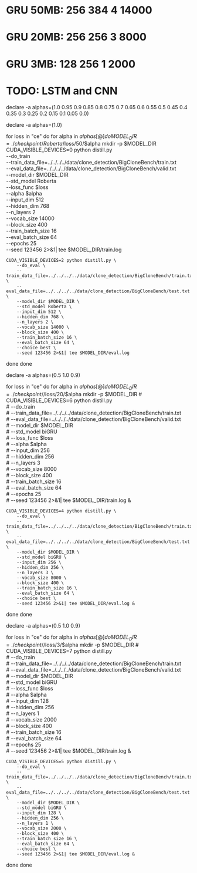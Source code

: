 # GRU 50MB: 256 384 4 14000
# GRU 20MB: 256 256 3 8000
# GRU 3MB: 128 256 1 2000
# TODO: LSTM and CNN
declare -a alphas=(1.0 0.95 0.9 0.85 0.8 0.75 0.7 0.65 0.6 0.55 0.5 0.45 0.4 0.35 0.3 0.25 0.2 0.15 0.1 0.05 0.0)

declare -a alphas=(1.0)

for loss in "ce"
do
  for alpha in ${alphas[@]}
  do
    MODEL_DIR=./checkpoint/Roberta/$loss/50/$alpha
    mkdir -p $MODEL_DIR
    CUDA_VISIBLE_DEVICES=0 python distill.py \
        --do_train \
        --train_data_file=../../../../data/clone_detection/BigCloneBench/train.txt \
        --eval_data_file=../../../../data/clone_detection/BigCloneBench/valid.txt \
        --model_dir $MODEL_DIR \
        --std_model Roberta \
        --loss_func $loss \
        --alpha $alpha \
        --input_dim 512 \
        --hidden_dim 768 \
        --n_layers 2 \
        --vocab_size 14000 \
        --block_size 400 \
        --train_batch_size 16 \
        --eval_batch_size 64 \
        --epochs 25 \
        --seed 123456 2>&1| tee $MODEL_DIR/train.log 

    CUDA_VISIBLE_DEVICES=2 python distill.py \
        --do_eval \
        --train_data_file=../../../../data/clone_detection/BigCloneBench/train.txt \
        --eval_data_file=../../../../data/clone_detection/BigCloneBench/test.txt \
        --model_dir $MODEL_DIR \
        --std_model Roberta \
        --input_dim 512 \
        --hidden_dim 768 \
        --n_layers 2 \
        --vocab_size 14000 \
        --block_size 400 \
        --train_batch_size 16 \
        --eval_batch_size 64 \
        --choice best \
        --seed 123456 2>&1| tee $MODEL_DIR/eval.log 
  done
done 

declare -a alphas=(0.5 1.0 0.9)

for loss in "ce"
do
  for alpha in ${alphas[@]}
  do
    MODEL_DIR=./checkpoint//$loss/20/$alpha
    mkdir -p $MODEL_DIR
    # CUDA_VISIBLE_DEVICES=6 python distill.py \
    #     --do_train \
    #     --train_data_file=../../../../data/clone_detection/BigCloneBench/train.txt \
    #     --eval_data_file=../../../../data/clone_detection/BigCloneBench/valid.txt \
    #     --model_dir $MODEL_DIR \
    #     --std_model biGRU \
    #     --loss_func $loss \
    #     --alpha $alpha \
    #     --input_dim 256 \
    #     --hidden_dim 256 \
    #     --n_layers 3 \
    #     --vocab_size 8000 \
    #     --block_size 400 \
    #     --train_batch_size 16 \
    #     --eval_batch_size 64 \
    #     --epochs 25 \
    #     --seed 123456 2>&1| tee $MODEL_DIR/train.log &

    CUDA_VISIBLE_DEVICES=4 python distill.py \
        --do_eval \
        --train_data_file=../../../../data/clone_detection/BigCloneBench/train.txt \
        --eval_data_file=../../../../data/clone_detection/BigCloneBench/test.txt \
        --model_dir $MODEL_DIR \
        --std_model biGRU \
        --input_dim 256 \
        --hidden_dim 256 \
        --n_layers 3 \
        --vocab_size 8000 \
        --block_size 400 \
        --train_batch_size 16 \
        --eval_batch_size 64 \
        --choice best \
        --seed 123456 2>&1| tee $MODEL_DIR/eval.log &
  done
done 

declare -a alphas=(0.5 1.0 0.9)

for loss in "ce"
do
  for alpha in ${alphas[@]}
  do
    MODEL_DIR=./checkpoint//$loss/3/$alpha
    mkdir -p $MODEL_DIR
    # CUDA_VISIBLE_DEVICES=7 python distill.py \
    #     --do_train \
    #     --train_data_file=../../../../data/clone_detection/BigCloneBench/train.txt \
    #     --eval_data_file=../../../../data/clone_detection/BigCloneBench/valid.txt \
    #     --model_dir $MODEL_DIR \
    #     --std_model biGRU \
    #     --loss_func $loss \
    #     --alpha $alpha \
    #     --input_dim 128 \
    #     --hidden_dim 256 \
    #     --n_layers 1 \
    #     --vocab_size 2000 \
    #     --block_size 400 \
    #     --train_batch_size 16 \
    #     --eval_batch_size 64 \
    #     --epochs 25 \
    #     --seed 123456 2>&1| tee $MODEL_DIR/train.log &

    CUDA_VISIBLE_DEVICES=5 python distill.py \
        --do_eval \
        --train_data_file=../../../../data/clone_detection/BigCloneBench/train.txt \
        --eval_data_file=../../../../data/clone_detection/BigCloneBench/test.txt \
        --model_dir $MODEL_DIR \
        --std_model biGRU \
        --input_dim 128 \
        --hidden_dim 256 \
        --n_layers 1 \
        --vocab_size 2000 \
        --block_size 400 \
        --train_batch_size 16 \
        --eval_batch_size 64 \
        --choice best \
        --seed 123456 2>&1| tee $MODEL_DIR/eval.log &
  done
done 